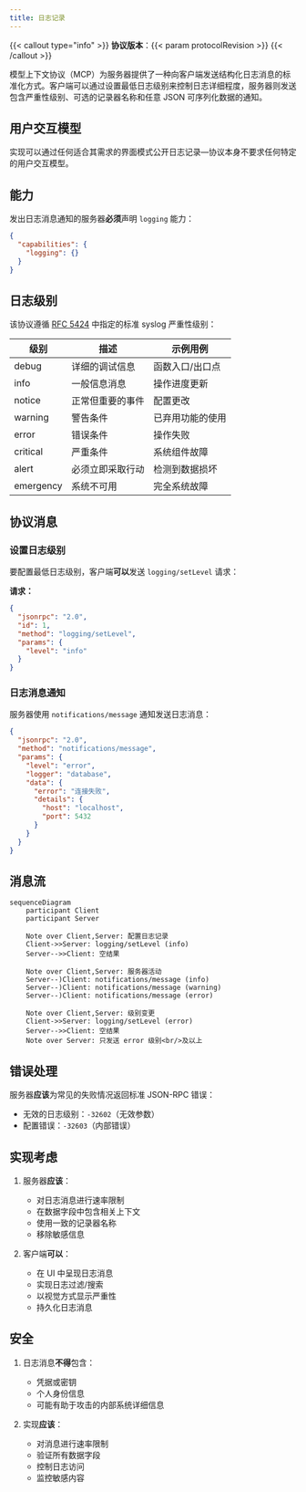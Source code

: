 ```yaml
---
title: 日志记录
---
```


{{< callout type="info" >}} **协议版本**：{{< param protocolRevision >}}
{{< /callout >}}

模型上下文协议（MCP）为服务器提供了一种向客户端发送结构化日志消息的标准化方式。客户端可以通过设置最低日志级别来控制日志详细程度，服务器则发送包含严重性级别、可选的记录器名称和任意 JSON 可序列化数据的通知。

## 用户交互模型

实现可以通过任何适合其需求的界面模式公开日志记录&mdash;协议本身不要求任何特定的用户交互模型。

## 能力

发出日志消息通知的服务器**必须**声明 `logging` 能力：

```json
{
  "capabilities": {
    "logging": {}
  }
}
```

## 日志级别

该协议遵循 [RFC 5424](https://datatracker.ietf.org/doc/html/rfc5424#section-6.2.1) 中指定的标准 syslog 严重性级别：

| 级别      | 描述                     | 示例用例               |
| --------- | ------------------------ | ---------------------- |
| debug     | 详细的调试信息           | 函数入口/出口点        |
| info      | 一般信息消息             | 操作进度更新           |
| notice    | 正常但重要的事件         | 配置更改               |
| warning   | 警告条件                 | 已弃用功能的使用       |
| error     | 错误条件                 | 操作失败               |
| critical  | 严重条件                 | 系统组件故障           |
| alert     | 必须立即采取行动         | 检测到数据损坏         |
| emergency | 系统不可用               | 完全系统故障           |

## 协议消息

### 设置日志级别

要配置最低日志级别，客户端**可以**发送 `logging/setLevel` 请求：

**请求：**

```json
{
  "jsonrpc": "2.0",
  "id": 1,
  "method": "logging/setLevel",
  "params": {
    "level": "info"
  }
}
```

### 日志消息通知

服务器使用 `notifications/message` 通知发送日志消息：

```json
{
  "jsonrpc": "2.0",
  "method": "notifications/message",
  "params": {
    "level": "error",
    "logger": "database",
    "data": {
      "error": "连接失败",
      "details": {
        "host": "localhost",
        "port": 5432
      }
    }
  }
}
```

## 消息流

```mermaid
sequenceDiagram
    participant Client
    participant Server

    Note over Client,Server: 配置日志记录
    Client->>Server: logging/setLevel (info)
    Server-->>Client: 空结果

    Note over Client,Server: 服务器活动
    Server--)Client: notifications/message (info)
    Server--)Client: notifications/message (warning)
    Server--)Client: notifications/message (error)

    Note over Client,Server: 级别变更
    Client->>Server: logging/setLevel (error)
    Server-->>Client: 空结果
    Note over Server: 只发送 error 级别<br/>及以上
```

## 错误处理

服务器**应该**为常见的失败情况返回标准 JSON-RPC 错误：

- 无效的日志级别：`-32602`（无效参数）
- 配置错误：`-32603`（内部错误）

## 实现考虑

1. 服务器**应该**：

   - 对日志消息进行速率限制
   - 在数据字段中包含相关上下文
   - 使用一致的记录器名称
   - 移除敏感信息

2. 客户端**可以**：
   - 在 UI 中呈现日志消息
   - 实现日志过滤/搜索
   - 以视觉方式显示严重性
   - 持久化日志消息

## 安全

1. 日志消息**不得**包含：

   - 凭据或密钥
   - 个人身份信息
   - 可能有助于攻击的内部系统详细信息

2. 实现**应该**：
   - 对消息进行速率限制
   - 验证所有数据字段
   - 控制日志访问
   - 监控敏感内容